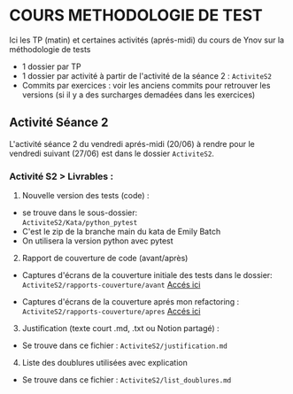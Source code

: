 # COURS METHODOLOGIE DE TEST

Ici les TP (matin) et certaines activités (aprés-midi) du cours de Ynov sur la méthodologie de tests
- 1 dossier par TP
- 1 dossier par activité à partir de l'activité de la séance 2 : `ActiviteS2`
- Commits par exercices : voir les anciens commits pour retrouver les versions (si il y a des surcharges demadées dans les exercices)

## Activité Séance 2

L'activité séance 2 du vendredi aprés-midi (20/06) à rendre pour le vendredi suivant (27/06) est dans le dossier `ActiviteS2`.

### Activité S2 > Livrables : 

1. Nouvelle version des tests (code) : 
- se trouve dans le sous-dossier:<br> `ActiviteS2/Kata/python_pytest` 
- C'est le zip de la branche main du kata de Emily Batch
- On utilisera la version python avec pytest

2. Rapport de couverture de code (avant/après)
- Captures d'écrans de la couverture initiale des tests dans le dossier:<br> 
  `ActiviteS2/rapports-couverture/avant` [Accés ici](./ActiviteS2/rapports-couverture/avant)<br>

- Captures d'écrans de la couverture aprés mon refactoring : <br> 
  `ActiviteS2/rapports-couverture/apres` [Accés ici](./ActiviteS2/rapports-couverture/apres)<br>

3. Justification (texte court .md, .txt ou Notion partagé) : 
- Se trouve dans ce fichier : `ActiviteS2/justification.md`

4. Liste des doublures utilisées avec explication
- Se trouve dans ce fichier : `ActiviteS2/list_doublures.md`
